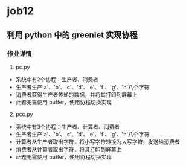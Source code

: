 # job12

## 利用 python 中的 greenlet 实现协程

### 作业详情
1. pc.py
- 系统中有2个协程：生产者、消费者
- 生产者生产'a'、'b'、'c'、‘d'、'e'、'f'、'g'、'h'八个字符
- 消费者获得生产者传递的数据，并将其打印到屏幕上
- 此题无需使用 buffer，使用协程切换实现


2. pcc.py
- 系统中有3个协程：生产者、计算者、消费者
- 生产者生产'a'、'b'、'c'、‘d'、'e'、'f'、'g'、'h'八个字符
- 计算者从生产者取出字符，将小写字符转换为大写字符，发送给消费者
- 消费者从计算者取出字符，将其打印到屏幕上
- 此题无需使用 buffer，使用协程切换实现
